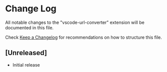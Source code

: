 # Change Log
All notable changes to the "vscode-url-converter" extension will be documented in this file.

Check [Keep a Changelog](http://keepachangelog.com/) for recommendations on how to structure this file.

## [Unreleased]
- Initial release